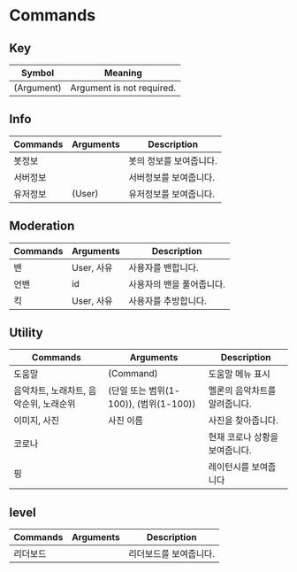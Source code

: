# Commands

## Key 
| Symbol      | Meaning                        |
| ----------- | ------------------------------ |
| (Argument)  | Argument is not required.      |

## Info
| Commands | Arguments | Description   |
| -------- | --------- | ------------- |
| 봇정보      |           | 봇의 정보를 보여줍니다. |
| 서버정보     |           | 서버정보를 보여줍니다.  |
| 유저정보     | (User)    | 유저정보를 보여줍니다.  |

## Moderation
| Commands | Arguments | Description    |
| -------- | --------- | -------------- |
| 밴        | User, 사유  | 사용자를 밴합니다.     |
| 언밴       | id        | 사용자의 밴을 풀어줍니다. |
| 킥        | User, 사유  | 사용자를 추방합니다.    |

## Utility
| Commands               | Arguments                      | Description       |
| ---------------------- | ------------------------------ | ----------------- |
| 도움말                    | (Command)                      | 도움말 메뉴 표시         |
| 음악차트, 노래차트, 음악순위, 노래순위 | (단일 또는 범위(1-100)), (범위(1-100)) | 멜론의 음악차트를 알려줍니다.  |
| 이미지, 사진                | 사진 이름                          | 사진을 찾아줍니다.        |
| 코로나                    |                                | 현재 코로나 상황을 보여줍니다. |
| 핑                      |                                | 레이턴시를 보여줍니다       |

## level
| Commands | Arguments | Description  |
| -------- | --------- | ------------ |
| 리더보드     |           | 리더보드를 보여줍니다. |

